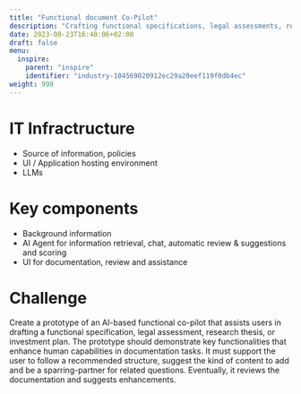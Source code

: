 ```yaml
---
title: "Functional document Co-Pilot"
description: "Crafting functional specifications, legal assessments, research theses, or investment plans is a complex and time-consuming endeavour that involves synthesizing vast amounts of information from diverse sources into coherent, high-quality documentation. This process is not only labour-intensive but also prone to errors, leading to potential misinterpretations and inaccuracies. Stakeholders increasingly demand not just accuracy but also innovation and strategic insights in these documents."
date: 2023-08-23T16:40:06+02:00
draft: false
menu:
  inspire:
    parent: "inspire"
    identifier: "industry-104569020912ec29a20eef119f0db4ec"
weight: 999
---
```

# IT Infractructure
* Source of information, policies
* UI / Application hosting environment
* LLMs

# Key components
* Background information
* AI Agent for information retrieval, chat, automatic review & suggestions and scoring
* UI for documentation, review and assistance

# Challenge
Create a prototype of an AI-based functional co-pilot that assists users in drafting a functional specification, legal assessment, research thesis, or investment plan. The prototype should demonstrate key functionalities that enhance human capabilities in documentation tasks. It must support the user to follow a recommended structure, suggest the kind of content to add and be a sparring-partner for related questions. Eventually, it reviews the documentation and suggests enhancements.